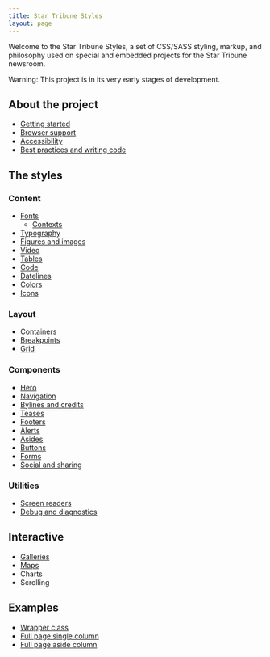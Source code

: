 ```yaml
---
title: Star Tribune Styles
layout: page
---
```


<p class="lead">Welcome to the Star Tribune Styles, a set of CSS/SASS styling, markup, and philosophy used on special and embedded projects for the Star Tribune newsroom.</p>

<div class="alert alert-warning"><span class="sr-only">Warning: </span>This project is in its very early stages of development.</div>

## About the project

- [Getting started](./pages/about/getting-started.html)
- [Browser support](./pages/about/browser-support.html)
- [Accessibility](./pages/about/accessibility.html)
- [Best practices and writing code](./pages/about/best-practices.html)

## The styles

### Content

- [Fonts](./pages/content/fonts.html)
  - [Contexts](./pages/content/contexts.html)
- [Typography](./pages/content/typography.html)
- [Figures and images](./pages/content/figures-images.html)
- [Video](./pages/content/video.html)
- [Tables](./pages/content/tables.html)
- [Code](./pages/content/code.html)
- [Datelines](./pages/content/dateline.html)
- [Colors](./pages/content/colors.html)
- [Icons](./pages/content/icons.html)

### Layout

- [Containers](./pages/layout/containers.html)
- [Breakpoints](./pages/layout/breakpoints.html)
- [Grid](./pages/layout/grid.html)

### Components

- [Hero](./pages/components/hero.html)
- [Navigation](./pages/components/navigation.html)
- [Bylines and credits](./pages/components/credits.html)
- [Teases](./pages/components/teases.html)
- [Footers](./pages/components/footers.html)
- [Alerts](./pages/components/alerts.html)
- [Asides](./pages/components/asides.html)
- [Buttons](./pages/components/buttons.html)
- [Forms](./pages/components/forms.html)
- [Social and sharing](./pages/components/social.html)

<!-- ### Strib-embeds

* [Bug](./pages/strib-tags/bug.html)
* [Gallery](./pages/strib-tags/gallery.html)
* [Graphic](./pages/strib-tags/graphic.html)
* [Image](./pages/strib-tags/image.html)
* [Link](./pages/strib-tags/link.html)
* [Quote](./pages/strib-tags/quote.html)
* [Text](./pages/strib-tags/text.html)
* [Video](./pages/strib-tags/video.html) -->

### Utilities

- [Screen readers](./pages/utilities/screen-reader.html)
- [Debug and diagnostics](./pages/utilities/debug.html)

## Interactive

- [Galleries](./pages/interactive/gallery.html)
- [Maps](./pages/interactive/maps.html)
- Charts
- Scrolling

## Examples

- [Wrapper class](./pages/examples/wrapper.html)
- [Full page single column](./pages/examples/full-page.html)
- [Full page aside column](./pages/examples/feature-aside-column.html)
